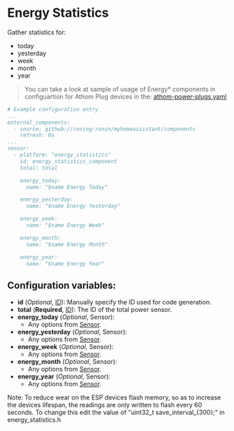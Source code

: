 # Energy Statistics

Gather statistics for:
* today
* yesterday
* week
* month
* year

> You can take a look at sample of usage of Energy* components in configuartion for Athom Plug devices in the: [athom-power-plugs.yaml](../../esphome/sensors/athom-power-plugs.yaml)

```yaml
# Example configuration entry
...
external_components:
  - source: github://roving-ronin/myhomeassistant/components
    refresh: 0s
...
sensor:
  - platform: "energy_statistics"
    id: energy_statistics_component
    total: total

    energy_today:
      name: "$name Energy Today"

    energy_yesterday:
      name: "$name Energy Yesterday"

    energy_week:
      name: "$name Energy Week"

    energy_month:
      name: "$name Energy Month"

    energy_year:
      name: "$name Energy Year"
```

## Configuration variables:
* **id** (*Optional*, [ID](https://esphome.io/guides/configuration-types.html#config-id)): Manually specify the ID used for code generation.
* **total** (**Required**, [ID](https://esphome.io/guides/configuration-types.html#config-id)): The ID of the total power sensor.
* **energy_today** (*Optional*, Sensor):
  * Any options from [Sensor](https://esphome.io/components/sensor/index.html#config-sensor).
* **energy_yesterday** (*Optional*, Sensor):
  * Any options from [Sensor](https://esphome.io/components/sensor/index.html#config-sensor).
* **energy_week** (*Optional*, Sensor):
  * Any options from [Sensor](https://esphome.io/components/sensor/index.html#config-sensor).
* **energy_month** (*Optional*, Sensor):
  * Any options from [Sensor](https://esphome.io/components/sensor/index.html#config-sensor).
* **energy_year** (*Optional*, Sensor):
  * Any options from [Sensor](https://esphome.io/components/sensor/index.html#config-sensor).

Note: To reduce wear on the ESP devices flash memory, so as to increase the devices lifespan, the readings are only written to flash every 60 seconds. To change this edit the value of "uint32_t save_interval_{300};" in energy_statistics.h
